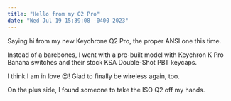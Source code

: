 ```yaml
---
title: "Hello from my Q2 Pro"
date: "Wed Jul 19 15:39:08 -0400 2023"
---
```


Saying hi from my new Keychrone Q2 Pro, the proper ANSI one this time.

Instead of a barebones, I went with a pre-built model with Keychron K Pro
Banana switches and their stock KSA Double-Shot PBT keycaps.

I think I am in love 😍! Glad to finally be wireless again, too.

On the plus side, I found someone to take the ISO Q2 off my hands.
